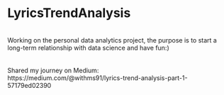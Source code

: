 # LyricsTrendAnalysis

<br>
Working on the personal data analytics project, the purpose is to start a long-term relationship with data science and have fun:)
<br>
<br>
<br>
Shared my journey on Medium:<br>
https://medium.com/@withms91/lyrics-trend-analysis-part-1-57179ed02390

